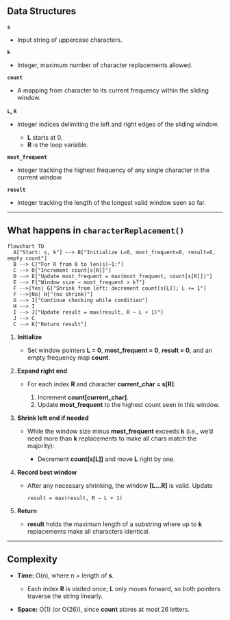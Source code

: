 
## Data Structures

**`s`**

* Input string of uppercase characters.

**`k`**

* Integer, maximum number of character replacements allowed.

**`count`**

* A mapping from character to its current frequency within the sliding window.

**`L`, `R`**

* Integer indices delimiting the left and right edges of the sliding window.

  * **L** starts at 0.
  * **R** is the loop variable.

**`most_frequent`**

* Integer tracking the highest frequency of any single character in the current window.

**`result`**

* Integer tracking the length of the longest valid window seen so far.

---

## What happens in `characterReplacement()`

```mermaid
flowchart TD
  A["Start: s, k"] --> B["Initialize L=0, most_frequent=0, result=0, empty count"]
  B --> C["For R from 0 to len(s)−1:"]
  C --> D["Increment count[s[R]]"]
  D --> E["Update most_frequent = max(most_frequent, count[s[R]])"]
  E --> F{"Window size − most_frequent > k?"}
  F -->|Yes| G["Shrink from left: decrement count[s[L]]; L += 1"]
  F -->|No| H["(no shrink)"]
  G --> I["Continue checking while condition"]
  H --> I
  I --> J["Update result = max(result, R − L + 1)"]
  J --> C
  C --> K["Return result"]
```

1. **Initialize**

   * Set window pointers **L = 0**, **most\_frequent = 0**, **result = 0**, and an empty frequency map **count**.

2. **Expand right end**

   * For each index **R** and character **current\_char = s\[R]**:

     1. Increment **count\[current\_char]**.
     2. Update **most\_frequent** to the highest count seen in this window.

3. **Shrink left end if needed**

   * While the window size minus **most\_frequent** exceeds **k** (i.e., we’d need more than **k** replacements to make all chars match the majority):

     * Decrement **count\[s\[L]]** and move **L** right by one.

4. **Record best window**

   * After any necessary shrinking, the window **\[L…R]** is valid. Update

     ```
     result = max(result, R − L + 1)
     ```

5. **Return**

   * **result** holds the maximum length of a substring where up to **k** replacements make all characters identical.

---

## Complexity

* **Time:** O(n), where n = length of **s**.

  * Each index **R** is visited once; **L** only moves forward, so both pointers traverse the string linearly.

* **Space:** O(1) (or O(26)), since **count** stores at most 26 letters.
